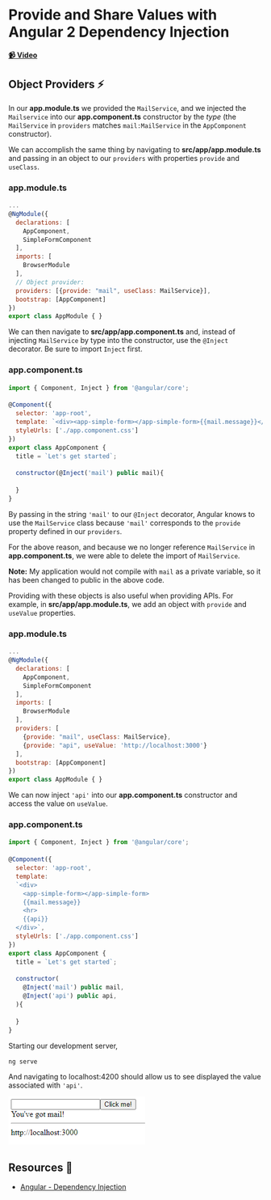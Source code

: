 # Provide and Share Values with Angular 2 Dependency Injection

**[📹 Video](https://egghead.io/lessons/angular-provide-and-share-values-with-angular-2-dependency-injection)**

## Object Providers ⚡
In our **app.module.ts** we provided the `MailService`, and we injected the `Mailservice` into our **app.component.ts** constructor by the *type* (the `MailService` in `providers` matches `mail:MailService` in the  `AppComponent` constructor). 

We can accomplish the same thing by navigating to **src/app/app.module.ts** and passing in an object to our `providers` with properties `provide` and `useClass`.

### app.module.ts
```js
...
@NgModule({
  declarations: [
    AppComponent,
    SimpleFormComponent
  ],
  imports: [
    BrowserModule
  ],
  // Object provider:
  providers: [{provide: "mail", useClass: MailService}],
  bootstrap: [AppComponent]
})
export class AppModule { }
```

We can then navigate to **src/app/app.component.ts** and, instead of injecting `MailService` by type into the constructor, use the `@Inject` decorator. Be sure to import `Inject` first.
### app.component.ts
```js
import { Component, Inject } from '@angular/core';

@Component({
  selector: 'app-root',
  template: `<div><app-simple-form></app-simple-form>{{mail.message}}</div>`,
  styleUrls: ['./app.component.css']
})
export class AppComponent {
  title = `Let's get started`;

  constructor(@Inject('mail') public mail){

  }
}
```
By passing in the string `'mail'` to our `@Inject` decorator, Angular knows to use the `MailService` class because `'mail'` corresponds to the `provide` property defined in our `providers`. 

For the above reason, and because we no longer reference `MailService` in **app.component.ts**, we were able to delete the import of `MailService`.

**Note:** My application would not compile with `mail` as a private variable, so it has been changed to public in the above code.

Providing with these objects is also useful when providing APIs. For example, in **src/app/app.module.ts**, we add an object with `provide` and `useValue` properties.
### app.module.ts
```js
...
@NgModule({
  declarations: [
    AppComponent,
    SimpleFormComponent
  ],
  imports: [
    BrowserModule
  ],
  providers: [
    {provide: "mail", useClass: MailService},
    {provide: "api", useValue: 'http://localhost:3000'}
  ],
  bootstrap: [AppComponent]
})
export class AppModule { }
```

We can now inject `'api'` into our **app.component.ts** constructor and access the value on `useValue`.

### app.component.ts
```js
import { Component, Inject } from '@angular/core';

@Component({
  selector: 'app-root',
  template: 
  `<div>
    <app-simple-form></app-simple-form>
    {{mail.message}}
    <hr>
    {{api}}
  </div>`,
  styleUrls: ['./app.component.css']
})
export class AppComponent {
  title = `Let's get started`;

  constructor(
    @Inject('mail') public mail,
    @Inject('api') public api,
  ){

  }
}
```
Starting our development server,
```bash
ng serve
```
And navigating to localhost:4200 should allow us to see displayed the value associated with `'api'`.

![API Injection Display](./images/angular-provide-and-share-values-with-angular-2-dependency-injection-api-injection-display.png)

## Resources 📖
- [Angular - Dependency Injection](https://angular.io/guide/dependency-injection)